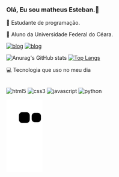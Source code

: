 ### Olá, Eu sou matheus Esteban.👋
🌱 Estudante de programação.

🔭 Aluno da Universidade Federal do Céara.

[![blog](https://img.shields.io/badge/LinkedIn-0077B5?style=for-the-badge&logo=linkedin&logoColor=white)](https://www.linkedin.com/in/matheus-de-almeida-esteban-8760b0233/)
[![blog](https://img.shields.io/badge/Discord-7289DA?style=for-the-badge&logo=discord&logoColor=white)](https://discord.com/channels/@sth#2433)



![Anurag's GitHub stats](https://github-readme-stats.vercel.app/api?username=MatheusDAlmeidaEsteban&theme=onedark&border_radius=10&cache_seconds=1800)
[![Top Langs](https://github-readme-stats.vercel.app/api/top-langs/?username=anuraghazra&layout=compact)](https://github.com/anuraghazra/github-readme-stats)

💻 Tecnologia que uso no meu dia 
<div style="display: inline_block,align=center,"><br>
    <img align="center"" alt="html5" src="https://img.shields.io/badge/HTML5-E34F26?style=for-the-badge&logo=html5&logoColor=white">
    <img align="center" alt="css3" src="https://img.shields.io/badge/CSS3-1572B6?style=for-the-badge&logo=css3&logoColor=white">
    <img align="center"  alt="javascript" src="https://img.shields.io/badge/JavaScript-323330?style=for-the-badge&logo=javascript&logoColor=F7DF1E">
    <img align="center" alt="python" src="https://img.shields.io/badge/Python-14354C?style=for-the-badge&logo=python&logoColor=white">
    

</div>
   
 
  ![Snake animation](https://github.com/rafaballerini/rafaballerini/blob/output/github-contribution-grid-snake.svg)
</div>
